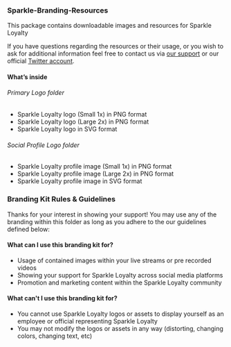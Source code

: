 ### Sparkle-Branding-Resources
This package contains downloadable images and resources for Sparkle Loyalty 

If you have questions regarding the resources or their usage, or you wish to ask for additional information feel free to contact us via [our support](https://t.me/Sparklemobile) or our official [Twitter account](https://twitter.com/Sparkletoken).

#### What’s inside

###### Primary Logo folder
* Sparkle Loyalty logo (Small 1x) in PNG format
* Sparkle Loyalty logo (Large 2x) in PNG format
* Sparkle Loyalty logo in SVG format


###### Social Profile Logo folder
* Sparkle Loyalty profile image (Small 1x) in PNG format
* Sparkle Loyalty profile image (Large 2x) in PNG format
* Sparkle Loyalty profile image in SVG format



### Branding Kit Rules & Guidelines
Thanks for your interest in showing your support! You may use any of the branding within this folder as long as you adhere to the our guidelines defined below:

#### What can I use this branding kit for?
* Usage of contained images within your live streams or pre recorded videos
* Showing your support for Sparkle Loyalty across social media platforms
* Promotion and marketing content within the Sparkle Loyalty community

#### What can't I use this branding kit for?

* You cannot use Sparkle Loyalty logos or assets to display yourself as an employee or official representing Sparkle Loyalty
* You may not modify the logos or assets in any way (distorting, changing colors, changing text, etc)

